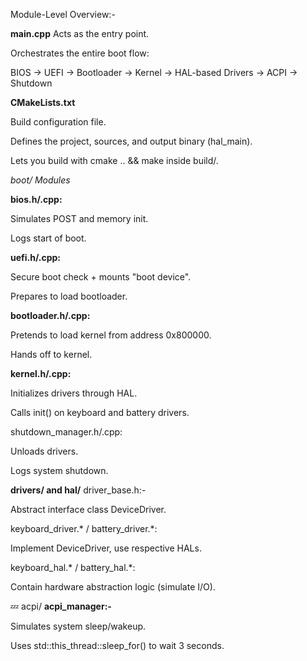 Module-Level Overview:-

**main.cpp**
Acts as the entry point.

Orchestrates the entire boot flow:

BIOS → UEFI → Bootloader → Kernel → HAL-based Drivers → ACPI → Shutdown

**CMakeLists.txt**

Build configuration file.

Defines the project, sources, and output binary (hal_main).

Lets you build with cmake .. && make inside build/.

*boot/ Modules*

**bios.h/.cpp:**

Simulates POST and memory init.

Logs start of boot.

**uefi.h/.cpp:**

Secure boot check + mounts "boot device".

Prepares to load bootloader.

**bootloader.h/.cpp:**

Pretends to load kernel from address 0x800000.

Hands off to kernel.

**kernel.h/.cpp:**

Initializes drivers through HAL.

Calls init() on keyboard and battery drivers.

shutdown_manager.h/.cpp:

Unloads drivers.

Logs system shutdown.

**drivers/ and hal/**
driver_base.h:-

Abstract interface class DeviceDriver.

keyboard_driver.* / battery_driver.*:

Implement DeviceDriver, use respective HALs.

keyboard_hal.* / battery_hal.*:

Contain hardware abstraction logic (simulate I/O).

💤 acpi/
**acpi_manager:-**

Simulates system sleep/wakeup.

Uses std::this_thread::sleep_for() to wait 3 seconds.
